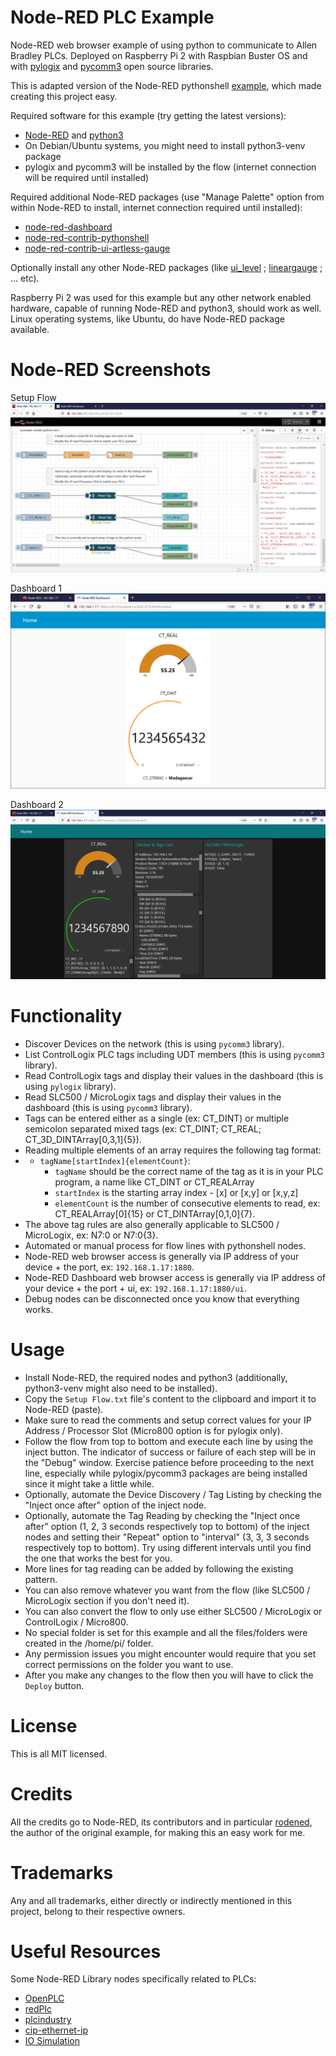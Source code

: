 # Node-RED PLC Example
Node-RED web browser example of using python to communicate to Allen Bradley PLCs. Deployed on Raspberry Pi 2 with Raspbian Buster OS and with [pylogix](https://github.com/dmroeder/pylogix) and [pycomm3](https://github.com/ottowayi/pycomm3) open source libraries.

This is adapted version of the Node-RED pythonshell [example](https://flows.nodered.org/flow/778859ca2503db35ff0e12341508efef), which made creating this project easy.

Required software for this example (try getting the latest versions):
- [Node-RED](https://nodered.org) and [python3](https://www.python.org)
- On Debian/Ubuntu systems, you might need to install python3-venv package
- pylogix and pycomm3 will be installed by the flow (internet connection will be required until installed)

Required additional Node-RED packages (use "Manage Palette" option from within Node-RED to install, internet connection required until installed):
- [node-red-dashboard](https://flows.nodered.org/node/node-red-dashboard)
- [node-red-contrib-pythonshell](https://flows.nodered.org/node/node-red-contrib-pythonshell)
- [node-red-contrib-ui-artless-gauge](https://flows.nodered.org/node/node-red-contrib-ui-artless-gauge)

Optionally install any other Node-RED packages (like [ui_level](https://flows.nodered.org/node/node-red-contrib-ui-level) ; [lineargauge](https://flows.nodered.org/node/node-red-node-ui-lineargauge) ; ... etc).

Raspberry Pi 2 was used for this example but any other network enabled hardware, capable of running Node-RED and python3, should work as well. Linux operating systems, like Ubuntu, do have Node-RED package available.

# Node-RED Screenshots

Setup Flow
![Node-RED Dashboard](screenshots/Node-RED%201.png?raw=true)

Dashboard 1
![Node-RED Dashboard](screenshots/Node-RED%202.png?raw=true)

Dashboard 2
![Node-RED Dashboard](screenshots/Node-RED%203.png?raw=true)

# Functionality
- Discover Devices on the network (this is using `pycomm3` library).
- List ControlLogix PLC tags including UDT members (this is using `pycomm3` library).
- Read ControlLogix tags and display their values in the dashboard (this is using `pylogix` library).
- Read SLC500 / MicroLogix tags and display their values in the dashboard (this is using `pycomm3` library).
- Tags can be entered either as a single (ex: CT_DINT) or multiple semicolon separated mixed tags (ex: CT_DINT; CT_REAL; CT_3D_DINTArray[0,3,1]{5}).
- Reading multiple elements of an array requires the following tag format:
- - `tagName[startIndex]{elementCount}`:
    - `tagName` should be the correct name of the tag as it is in your PLC program, a name like CT_DINT or CT_REALArray
    - `startIndex` is the starting array index - [x] or [x,y] or [x,y,z]
    - `elementCount` is the number of consecutive elements to read, ex: CT_REALArray[0]{15} or CT_DINTArray[0,1,0]{7}.
- The above tag rules are also generally applicable to SLC500 / MicroLogix, ex: N7:0 or N7:0{3}.
- Automated or manual process for flow lines with pythonshell nodes.
- Node-RED web browser access is generally via IP address of your device + the port, ex: `192.168.1.17:1880`.
- Node-RED Dashboard web browser access is generally via IP address of your device + the port + ui, ex: `192.168.1.17:1880/ui`.
- Debug nodes can be disconnected once you know that everything works.

# Usage
- Install Node-RED, the required nodes and python3 (additionally, python3-venv might also need to be installed).
- Copy the `Setup Flow.txt` file's content to the clipboard and import it to Node-RED (paste).
- Make sure to read the comments and setup correct values for your IP Address / Processor Slot (Micro800 option is for pylogix only).
- Follow the flow from top to bottom and execute each line by using the inject button. The indicator of success or failure of each step will be in the "Debug" window. Exercise patience before proceeding to the next line, especially while pylogix/pycomm3 packages are being installed since it might take a little while.
- Optionally, automate the Device Discovery / Tag Listing by checking the "Inject once after" option of the inject node.
- Optionally, automate the Tag Reading by checking the "Inject once after" option (1, 2, 3 seconds respectively top to bottom) of the inject nodes and setting their "Repeat" option to "interval" (3, 3, 3 seconds respectively top to bottom). Try using different intervals until you find the one that works the best for you.
- More lines for tag reading can be added by following the existing pattern.
- You can also remove whatever you want from the flow (like SLC500 / MicroLogix section if you don't need it).
- You can also convert the flow to only use either SLC500 / MicroLogix or ControlLogix / Micro800.
- No special folder is set for this example and all the files/folders were created in the /home/pi/ folder.
- Any permission issues you might encounter would require that you set correct permissions on the folder you want to use.
- After you make any changes to the flow then you will have to click the `Deploy` button.

# License
This is all MIT licensed.

# Credits
All the credits go to Node-RED, its contributors and in particular [rodened](https://flows.nodered.org/user/rodened), the author of the original example, for making this an easy work for me.

# Trademarks
Any and all trademarks, either directly or indirectly mentioned in this project, belong to their respective owners.

# Useful Resources
Some Node-RED Library nodes specifically related to PLCs:
- [OpenPLC](https://flows.nodered.org/node/node-red-contrib-openplc)
- [redPlc](https://flows.nodered.org/node/node-red-contrib-redplc)
- [plcindustry](https://flows.nodered.org/node/plcindustry)
- [cip-ethernet-ip](https://flows.nodered.org/node/node-red-contrib-cip-ethernet-ip)
- [IO Simulation](https://flows.nodered.org/flow/eb24c4815ed772c244836dbbebd8e9d5)
